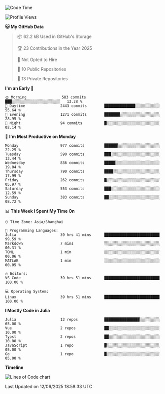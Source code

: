 <!--START_SECTION:waka-->
![Code Time](http://img.shields.io/badge/Code%20Time-543%20hrs%2038%20mins-blue)

![Profile Views](http://img.shields.io/badge/Profile%20Views-4-blue)

**🐱 My GitHub Data** 

> 📦 62.2 kB Used in GitHub's Storage 
 > 
> 🏆 23 Contributions in the Year 2025
 > 
> 🚫 Not Opted to Hire
 > 
> 📜 10 Public Repositories 
 > 
> 🔑 13 Private Repositories 
 > 
**I'm an Early 🐤** 

```text
🌞 Morning                583 commits         ███░░░░░░░░░░░░░░░░░░░░░░   13.28 % 
🌆 Daytime                2443 commits        ██████████████░░░░░░░░░░░   55.64 % 
🌃 Evening                1271 commits        ███████░░░░░░░░░░░░░░░░░░   28.95 % 
🌙 Night                  94 commits          █░░░░░░░░░░░░░░░░░░░░░░░░   02.14 % 
```
📅 **I'm Most Productive on Monday** 

```text
Monday                   977 commits         ██████░░░░░░░░░░░░░░░░░░░   22.25 % 
Tuesday                  590 commits         ███░░░░░░░░░░░░░░░░░░░░░░   13.44 % 
Wednesday                836 commits         █████░░░░░░░░░░░░░░░░░░░░   19.04 % 
Thursday                 790 commits         ████░░░░░░░░░░░░░░░░░░░░░   17.99 % 
Friday                   262 commits         █░░░░░░░░░░░░░░░░░░░░░░░░   05.97 % 
Saturday                 553 commits         ███░░░░░░░░░░░░░░░░░░░░░░   12.59 % 
Sunday                   383 commits         ██░░░░░░░░░░░░░░░░░░░░░░░   08.72 % 
```


📊 **This Week I Spent My Time On** 

```text
🕑︎ Time Zone: Asia/Shanghai

💬 Programming Languages: 
Julia                    39 hrs 41 mins      █████████████████████████   99.59 % 
Markdown                 7 mins              ░░░░░░░░░░░░░░░░░░░░░░░░░   00.31 % 
TOML                     1 min               ░░░░░░░░░░░░░░░░░░░░░░░░░   00.06 % 
MATLAB                   1 min               ░░░░░░░░░░░░░░░░░░░░░░░░░   00.05 % 

🔥 Editors: 
VS Code                  39 hrs 51 mins      █████████████████████████   100.00 % 

💻 Operating System: 
Linux                    39 hrs 51 mins      █████████████████████████   100.00 % 
```

**I Mostly Code in Julia** 

```text
Julia                    13 repos            ████████████████░░░░░░░░░   65.00 % 
Vue                      2 repos             ██░░░░░░░░░░░░░░░░░░░░░░░   10.00 % 
Typst                    2 repos             ██░░░░░░░░░░░░░░░░░░░░░░░   10.00 % 
JavaScript               1 repo              █░░░░░░░░░░░░░░░░░░░░░░░░   05.00 % 
Go                       1 repo              █░░░░░░░░░░░░░░░░░░░░░░░░   05.00 % 
```



**Timeline**

![Lines of Code chart](https://raw.githubusercontent.com/dhtantoy/dhtantoy/main/assets/bar_graph.png)


 Last Updated on 12/06/2025 18:58:33 UTC
<!--END_SECTION:waka-->



<!--
**dhtantoy/dhtantoy** is a ✨ _special_ ✨ repository because its `README.md` (this file) appears on your GitHub profile.

Here are some ideas to get you started:

- 🔭 I’m currently working on ...
- 🌱 I’m currently learning ...
- 👯 I’m looking to collaborate on ...
- 🤔 I’m looking for help with ...
- 💬 Ask me about ...
- 📫 How to reach me: ...
- 😄 Pronouns: ...
- ⚡ Fun fact: ...
-->
